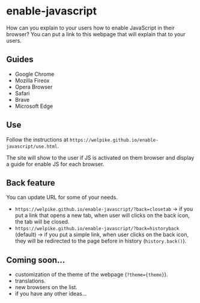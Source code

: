 # enable-javascript
How can you explain to your users how to enable JavaScript in their browser? You can put a link to this webpage that will explain that to your users.

## Guides
- Google Chrome
- Mozilla Fireox
- Opera Browser
- Safari
- Brave
- Microsoft Edge

## Use

Follow the instructions at `https://welpike.github.io/enable-javascript/use.html`.

The site will show to the user if JS is activated on them browser and display a guide for enable JS for each browser.

## Back feature

You can update URL for some of your needs.

- `https://welpike.github.io/enable-javascript/?back=closetab` -> if you put a link that opens a new tab, when user will clicks on the back icon, the tab will be closed.
- `https://welpike.github.io/enable-javascript/?back=historyback` (default) -> if you put a simple link, when user clicks on the back icon, they will be redirected to the page before in history (`history.back()`).

## Coming soon...

- customization of the theme of the webpage (`?theme={theme}`).
- translations.
- new browsers on the list.
- if you have any other ideas...
